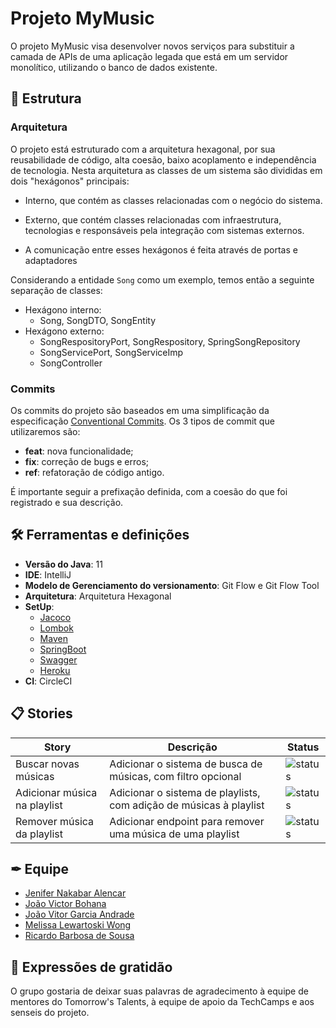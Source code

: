 # Projeto MyMusic

O projeto MyMusic visa desenvolver novos serviços para substituir a camada de APIs de uma aplicação legada que está em um servidor monolítico, utilizando o banco de dados existente.

## 📄 Estrutura

### Arquitetura

O projeto está estruturado com a arquitetura hexagonal, por sua reusabilidade de código, alta coesão, baixo acoplamento e independência de tecnologia.
Nesta arquitetura as classes de um sistema são divididas em dois "hexágonos" principais:
- Interno, que contém as classes relacionadas com o negócio do sistema.
- Externo, que contém classes relacionadas com infraestrutura, tecnologias e responsáveis pela integração com sistemas externos.

- A comunicação entre esses hexágonos é feita através de portas e adaptadores

Considerando a entidade ```Song``` como um exemplo, temos então a seguinte separação de classes:
- Hexágono interno:
    * Song, SongDTO, SongEntity
- Hexágono externo:
    * SongRespositoryPort, SongRespository, SpringSongRepository
    * SongServicePort, SongServiceImp
    * SongController

### Commits
Os commits do projeto são baseados em uma simplificação da especificação [Conventional Commits](https://www.conventionalcommits.org/en/v1.0.0/).
Os 3 tipos de commit que utilizaremos são:
- **feat**: nova funcionalidade;
- **fix**: correção de bugs e erros;
- **ref**: refatoração de código antigo.


É importante seguir a prefixação definida, com a coesão do que foi registrado e sua descrição.

## 🛠️ Ferramentas e definições

- **Versão do Java**: 11
- **IDE**: IntelliJ
- **Modelo de Gerenciamento do versionamento**: Git Flow e Git Flow Tool
- **Arquitetura**: Arquitetura Hexagonal
- **SetUp**:
    * [Jacoco](https://www.eclemma.org/jacoco/)
    * [Lombok](https://projectlombok.org/)
    * [Maven](https://maven.apache.org/)
    * [SpringBoot](https://docs.spring.io/spring-boot/docs/current/reference/htmlsingle/)
    * [Swagger](https://swagger.io/docs/)
    * [Heroku](https://www.heroku.com/)
- **CI**: CircleCI

## 📋 Stories

<!-- 
Status badges:
To do: [status](https://img.shields.io/badge/-TO%20DO-lightgrey)
In progress: [status](https://img.shields.io/badge/-IN%20PROGRESS-blue)
Done: [status](https://img.shields.io/badge/-DONE-green)
-->

| Story                        | Descrição                                                          | Status                                              |
|------------------------------|--------------------------------------------------------------------|-----------------------------------------------------|
| Buscar novas músicas         | Adicionar o sistema de busca de músicas, com filtro opcional       | ![status](https://img.shields.io/badge/-DONE-green) |
| Adicionar música na playlist | Adicionar o sistema de playlists, com adição de músicas à playlist | ![status](https://img.shields.io/badge/-DONE-green) |        |
| Remover música da playlist   | Adicionar endpoint para remover uma música de uma playlist         | ![status](https://img.shields.io/badge/-DONE-green) |

## ✒ Equipe

- [Jenifer Nakabar Alencar](https://github.com/jenifernakabaralencar)
- [João Victor Bohana](https://github.com/joaobohana-ciandt)
- [João Vitor Garcia Andrade](https://github.com/jaao-cietweb)
- [Melissa Lewartoski Wong](https://github.com/mlewartoski)
- [Ricardo Barbosa de Sousa](https://github.com/rsousa-ciandt)

## 🎁 Expressões de gratidão

O grupo gostaria de deixar suas palavras de agradecimento à equipe de mentores do Tomorrow's Talents, à equipe de apoio da TechCamps e aos senseis do projeto.